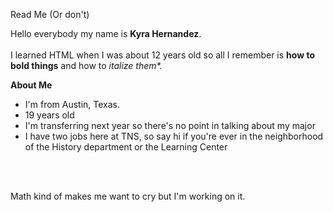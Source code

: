 <font face='helvetica'></font>
Read Me (Or don't)


Hello everybody my name is <b>Kyra Hernandez</b>. 
<br></brI>
<br></brI>
I learned HTML when I was about 12 years old so all I remember is <b>how to bold things</b> and how to <i>italize them*.</i> 



<b>About Me</b>

 - I'm from Austin, Texas. 
 - 19 years old
 - I'm transferring next year so there's no point in talking about my major
 - I have two jobs here at TNS, so say hi if you're ever in the neighborhood of the History department or the Learning Center
 
 <br>
 </br>
 
 <c>Math kind of makes me want to cry but I'm working on it.</c>


